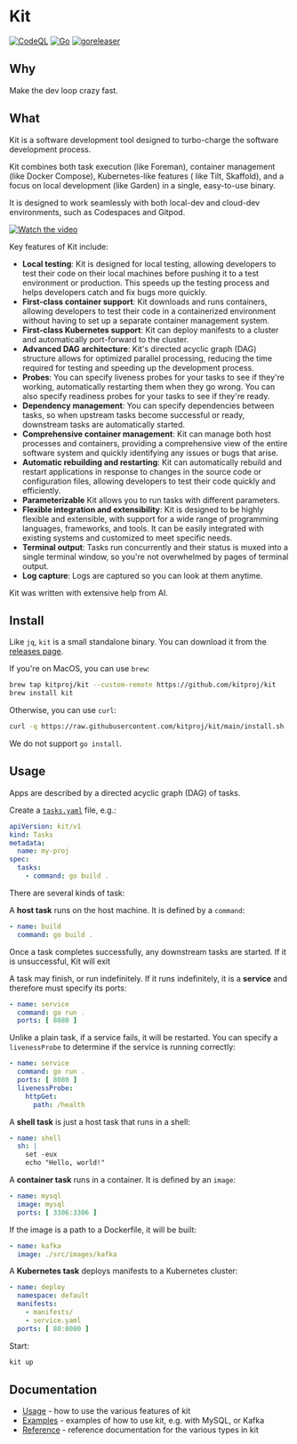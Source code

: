 # Kit

[![CodeQL](https://github.com/kitproj/kit/actions/workflows/codeql-analysis.yml/badge.svg)](https://github.com/kitproj/kit/actions/workflows/codeql-analysis.yml)
[![Go](https://github.com/kitproj/kit/actions/workflows/go.yml/badge.svg)](https://github.com/kitproj/kit/actions/workflows/go.yml)
[![goreleaser](https://github.com/kitproj/kit/actions/workflows/goreleaser.yml/badge.svg)](https://github.com/kitproj/kit/actions/workflows/goreleaser.yml)

## Why

Make the dev loop crazy fast.

## What

Kit is a software development tool designed to turbo-charge the software development process.

Kit combines both task execution (like Foreman), container management (like Docker Compose), Kubernetes-like features (
like Tilt, Skaffold), and a focus on local development (like Garden) in a single, easy-to-use binary.

It is designed to work seamlessly with both local-dev and cloud-dev environments, such as Codespaces and Gitpod.

[![Watch the video](https://img.youtube.com/vi/IafQwT1rYOU/hqdefault.jpg)](https://youtu.be/IafQwT1rYOU)

Key features of Kit include:

* **Local testing**: Kit is designed for local testing, allowing developers to test their code on their local machines
  before pushing it to a test environment or production. This speeds up the testing process and helps developers catch
  and fix bugs more quickly.
* **First-class container support**: Kit downloads and runs containers, allowing developers to test their code in a
  containerized environment without having to set up a separate container management system.
* **First-class Kubernetes support**: Kit can deploy manifests to a cluster and automatically port-forward to the
  cluster.
* **Advanced DAG architecture**: Kit's directed acyclic graph (DAG) structure allows for optimized parallel processing,
  reducing the time required for testing and speeding up the development process.
* **Probes**: You can specify liveness probes for your tasks to see if they're working, automatically restarting them
  when they go wrong. You can also specify readiness probes for your tasks to see if they're ready.
* **Dependency management**: You can specify dependencies between tasks, so when upstream tasks become successful or
  ready, downstream tasks are automatically started.
* **Comprehensive container management**: Kit can manage both host processes and containers, providing a comprehensive
  view of the entire software system and quickly identifying any issues or bugs that arise.
* **Automatic rebuilding and restarting**: Kit can automatically rebuild and restart applications in response to changes
  in the source code or configuration files, allowing developers to test their code quickly and efficiently.
* **Parameterizable** Kit allows you to run tasks with different parameters.
* **Flexible integration and extensibility**: Kit is designed to be highly flexible and extensible, with support for a
  wide range of programming languages, frameworks, and tools. It can be easily integrated with existing systems and
  customized to meet specific needs.
* **Terminal output**: Tasks run concurrently and their status is muxed into a single terminal window, so you're not
  overwhelmed by pages of terminal output.
* **Log capture**: Logs are captured so you can look at them anytime.

Kit was written with extensive help from AI.

## Install

Like `jq`, `kit` is a small standalone binary. You can download it from
the [releases page](https://github.com/kitproj/kit/releases/latest).

If you're on MacOS, you can use `brew`:

```bash
brew tap kitproj/kit --custom-remote https://github.com/kitproj/kit
brew install kit
```

Otherwise, you can use `curl`:

```bash
curl -q https://raw.githubusercontent.com/kitproj/kit/main/install.sh | sh
```

We do not support `go install`.

## Usage

Apps are described by a directed acyclic graph (DAG) of tasks.

Create a [`tasks.yaml`](tasks.yaml) file, e.g.:

```yaml
apiVersion: kit/v1
kind: Tasks
metadata:
  name: my-proj
spec:
  tasks:
    - command: go build .
```

There are several kinds of task:

A **host task** runs on the host machine. It is defined by a `command`:

```yaml
- name: build
  command: go build .
```

Once a task completes successfully, any downstream tasks are started. If it is unsuccessful, Kit will exit

A task may finish, or run indefinitely. If it runs indefinitely, it is a **service** and  therefore must specify its ports:

```yaml
- name: service
  command: go run .
  ports: [ 8080 ]  
```

Unlike a plain task, if a service fails, it will be restarted. You can specify a `livenessProbe` to determine if the
service is running correctly:

```yaml
- name: service
  command: go run .
  ports: [ 8080 ]
  livenessProbe:
    httpGet:
      path: /health   
```

A **shell task** is just a host task that runs in a shell:

```yaml
- name: shell
  sh: |
    set -eux
    echo "Hello, world!"
```

A **container task** runs in a container. It is defined by an `image`:

```yaml
- name: mysql
  image: mysql
  ports: [ 3306:3306 ]
```

If the image is a path to a Dockerfile, it will be built:

```yaml
- name: kafka
  image: ./src/images/kafka
```

A **Kubernetes task** deploys manifests to a Kubernetes cluster:

```yaml
- name: deploy
  namespace: default
  manifests:
    - manifests/
    - service.yaml
  ports: [ 80:8080 ]
```

Start:

```bash
kit up
```

## Documentation

- [Usage](docs/USAGE.md) - how to use the various features of kit
- [Examples](docs/examples) - examples of how to use kit, e.g. with MySQL, or Kafka
- [Reference](docs/reference) - reference documentation for the various types in kit


